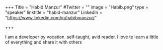 +++
Title = "Habid Manzur"
#Twitter = ""
image = "Habib.png"
type = "speaker"
linktitle = "habid-manzur"
LinkedIn = "https://www.linkedin.com/in/habibmanzur/"

+++

I am a developer by vocation. self-taught, avid reader, I love to learn a little of everything and share it with others




